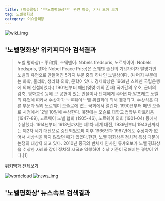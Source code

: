 ```yaml
---
title: (이슈클립) '**노벨평화상**' 관련 이슈, 기사 모아 보기
tag: 노벨평화상
category: 이슈클리핑
---
```

![wiki_img](https://user-images.githubusercontent.com/42597476/44503234-41136a80-a6d0-11e8-9071-6fc6418eafe4.png)
## **'**노벨평화상**'** 위키피디아 검색결과
>노벨 평화상( - 平和賞, 스웨덴어: Nobels fredspris, 노르웨이어: Nobels fredspris, 영어: Nobel Peace Prize)은 스웨덴 출신의 기업가이자 발명가인 노벨의 유언으로 만들어진 5가지 부문 중의 하나인 노벨상이다. (나머지 부문에는 화학, 물리학, 생리학·의학, 문학이 있다. 경제학상은 1968년 스웨덴 국립은행에 의해 신설되었다.) 1901년부터 매년(몇몇 예외 존재) 국가간의 우호, 군비의 감축, 평화교섭 등에 큰 공헌이 있는 인물이나 단체에게 주어진다.알프레드 노벨의 유언에 따라서 수상자가 노르웨이 노벨 위원회에 의해 결정되고, 수상식은 다른 부문과 달리 노르웨이 오슬로에 있는 국회에서 열린다. 1990년부터 매년 오슬로 시청에서 12월 10일에 수상한다. 예전에는 오슬로 대학교 법학부 아트리움 (1947-89), 노르웨이 노벨 협회 (1905-46), 노르웨이 의회 (1901-04) 등에서 수상했다. 1914년부터 1918년까지는 제1차 세계 대전, 1939년부터 1943년까지는 제2차 세계 대전으로 중단되었으며 이후 1966년과 1967년에도 수상자가 없어서 시상식을 하지 않았던 때가 있었다.한편, 노벨 평화상은 정치적 특성 때문에 논쟁의 대상이 되고 있다. 2010년 중국의 반체제 인사인 류샤오보가 노벨 평화상을 수상한 사례와 같이 정치적 시국과 역행하여 수상 기준이 정해지는 경향이 있다.[1]

<a href="https://ko.wikipedia.org/wiki/노벨평화상" target="_blank">위키백과 전체보기</a>

![wordcloud](https://s3.ap-northeast-2.amazonaws.com/lyrics101-wordcloud/2018-10-05-1538706544.png)
![news_img](https://user-images.githubusercontent.com/42597476/44507050-1206f400-a6e4-11e8-8d98-7ffbfebb353f.png)
## **'**노벨평화상**'** 뉴스속보 검색결과

